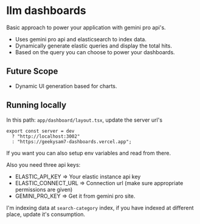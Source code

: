 # llm dashboards

Basic approach to power your application with gemini pro api's.

- Uses gemini pro api and elasticsearch to index data.
- Dynamically generate elastic queries and display the total hits.
- Based on the query you can choose to power your dashboards.

## Future Scope

- Dynamic UI generation based for charts.

## Running locally

In this path: `app/dashboard/layout.tsx`, update the server url's

```
export const server = dev
  ? "http://localhost:3002"
  : "https://geekysam7-dashboards.vercel.app";
```

If you want you can also setup env variables and read from there.

Also you need three api keys:

- ELASTIC_API_KEY => Your elastic instance api key
- ELASTIC_CONNECT_URL => Connection url (make sure appropriate permissions are given)
- GEMINI_PRO_KEY => Get it from gemini pro site.

I'm indexing data at `search-category` index, if you have indexed at different place, update it's consumption.